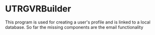 # UTRGVRBuilder

This program is used for creating a user's profile and is linked to a local database. So far the missing components are the email functionality
